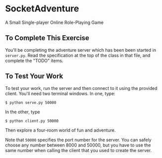 # SocketAdventure

A Small Single-player Online Role-Playing Game

## To Complete This Exercise

You'll be completing the adventure server which has been been started in `server.py`. Read the specification at the top of the class in that file, and complete the "TODO" items.

## To Test Your Work

To test your work, run the server and then connect to it using the provided client. You'll need two terminal windows. In one, type:

```
$ python serve.py 50000
```

In the other, type
```
$ python client.py 50000
```

Then explore a four-room world of fun and adventure.

Note that `50000` specifies the port number for the server. You can safely choose any number between 8000 and 50000, but you have to use the same number when calling the client that you used to create the server.
